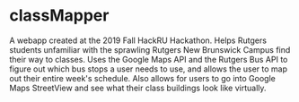 # classMapper

A webapp created at the 2019 Fall HackRU Hackathon. Helps Rutgers students unfamiliar with the sprawling Rutgers New Brunswick Campus find their way to classes. Uses the Google Maps API and the Rutgers Bus API to figure out which bus stops a user needs to use, and allows the user to map out their entire week's schedule. Also allows for users to go into Google Maps StreetView and see what their class buildings look like virtually.
